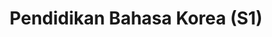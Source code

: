 ---
title: "Pendidikan Bahasa Korea (S1)"
menu:
  - id: "profil"
    label: "Tentang Prodi"
  - id: "akreditasi"
    label: "Akreditasi"
  - id: "kurikulum"
    label: "Kurikulum"
    external: "https://kurikulum.upi.edu/struktur/prodi/C115"
  - id: "dosen"
    label: "Dosen"  
  - id: "struktur-organisasi"
    label: "Struktur Organisasi"
  - id: "fasilitas"
    label: "Fasilitas"
  - id: "kerja-sama"
    label: "Kerja Sama"
  - id: "penelitian"
    label: "Penelitian"  
  - id: "jurnal"
    label: "Jurnal"  
    external: "https://ejournal.upi.edu/index.php/JoKAL/index"
  - id: "pmb"
    label: "PMB / Pendaftaran"
    external: "https://pmb.upi.edu/"
sections:
  profil:
    title: "Tentang Pendidikan Bahasa Korea S1"
    content: |
            <section class="bg-white dark:bg-gray-900 pt-10 md:pt-10 pb-12 md:pb-24 px-0">
            <div class="max-w-6xl mx-auto px-4">
            <h2 class="text-xl font-semibold text-purple-800 dark:text-purple-300 mb-2">Sejarah</h2><br>

            <!-- Timeline sejarah -->
            <div class="relative border-l-2 border-purple-300 dark:border-purple-600 pl-14 space-y-10 mb-6">
            <div class="relative">
              <div class="absolute w-4 h-4 bg-purple-600 rounded-full -left-6 top-1.5"></div>
              <h3 class="text-base font-semibold text-purple-800 dark:text-purple-300">2007 – Kursus Bahasa Korea Dimulai</h3>
              <p class="text-gray-700 dark:text-gray-300 mt-1">Balai Bahasa UPI menyelenggarakan kursus Bahasa Korea pertama kali dan terus berjalan hingga saat ini.</p>
            </div>
            <div class="relative">
              <div class="absolute w-4 h-4 bg-purple-600 rounded-full -left-6 top-1.5"></div>
              <h3 class="text-base font-semibold text-purple-800 dark:text-purple-300">2015 – Prodi Diresmikan</h3>
              <p class="text-gray-700 dark:text-gray-300 mt-1">Berdasarkan SK Rektor UPI Nomor 5181/UN40/HK/2015 tanggal 5 Agustus 2015, Prodi Pendidikan Bahasa Korea resmi dibuka di bawah naungan FPBS UPI.</p>
            </div>
            <div class="relative">
              <div class="absolute w-4 h-4 bg-purple-600 rounded-full -left-6 top-1.5"></div>
              <h3 class="text-base font-semibold text-purple-800 dark:text-purple-300">2015 – Angkatan Pertama</h3>
              <p class="text-gray-700 dark:text-gray-300 mt-1">Sebanyak 53 mahasiswa diterima sebagai angkatan pertama Prodi Pendidikan Bahasa Korea.</p>
            </div>
            <div class="relative">
              <div class="absolute w-4 h-4 bg-purple-600 rounded-full -left-6 top-1.5"></div>
              <h3 class="text-base font-semibold text-purple-800 dark:text-purple-300">2018 – Pengajuan Akreditasi BAN-PT</h3>
              <p class="text-gray-700 dark:text-gray-300 mt-1">Prodi mengajukan akreditasi nasional ke BAN-PT sebagai langkah pengakuan mutu akademik secara formal.</p>
            </div>
            <div class="relative">
              <div class="absolute w-4 h-4 bg-purple-600 rounded-full -left-6 top-1.5"></div>
              <h3 class="text-base font-semibold text-purple-800 dark:text-purple-300">2019 – Peringkat B dari BAN-PT</h3>
              <p class="text-gray-700 dark:text-gray-300 mt-1">Prodi memperoleh peringkat B berdasarkan SK BAN-PT No. 4598/SK/BAN-PT/Akred/S/X/2019.</p>
            </div>
            <div class="relative">
              <div class="absolute w-4 h-4 bg-purple-600 rounded-full -left-6 top-1.5"></div>
              <h3 class="text-base font-semibold text-purple-800 dark:text-purple-300">2024 – Akreditasi Unggul LAMDIK</h3>
              <p class="text-gray-700 dark:text-gray-300 mt-1">Prodi memperoleh akreditasi <strong>Unggul</strong> dari LAMDIK berdasarkan SK No. 845/SK/LAMDIK/Ak/S/VIII/2024.</p>
            </div>
            </div>

                <!-- Keterangan tambahan -->
                <p class="text-gray-700 dark:text-gray-300 mb-6">Sejak awal berdiri, jumlah peminat Program Studi Pendidikan Bahasa Korea terus meningkat, dari 220 orang hingga mencapai 1.859 orang pada tahun 2022, dengan kuota penerimaan mahasiswa baru sebanyak 80 orang setiap tahunnya. Hingga kini, Prodi telah meluluskan sekitar 180 alumni yang tersebar di berbagai sektor pekerjaan, seperti pendidikan, penerjemahan, industri manufaktur, sekretariat, dan lainnya; beberapa di antaranya juga melanjutkan studi magister di universitas ternama di dalam dan luar negeri. Prodi juga aktif menjalin kerja sama dengan berbagai lembaga nasional seperti AJARI, PELBAKORI, APSKI, King Sejong Institute, dan KCCI, serta institusi luar negeri seperti KOICA, Korea Foundation, AKS, Soonchun Hyang University, Sookmyung Women’s University, dan Jeju National University.</p>

                <!-- Visi -->
                <h2 class="text-xl font-semibold text-purple-800 dark:text-purple-300 mb-2">Visi</h2>
                <p class="text-gray-700 dark:text-gray-300 mb-6">Menjadi pelopor program studi pelaksana pendidikan yang unggul di bidang pendidikan bahasa dan kebudayaan Korea dengan sistem manajemen mutu berstandar internasional periode 2021–2025.</p>

                <!-- Misi -->
                <h2 class="text-xl font-semibold text-purple-800 dark:text-purple-300 mb-2">Misi</h2>
                <ol class="list-decimal pl-6 text-gray-700 dark:text-gray-300 mb-6 space-y-2">
                  <li>Menyelenggarakan pendidikan yang berfokus pada ilmu pendidikan bahasa dan kebudayaan Korea dengan sistem manajemen mutu berstandar internasional.</li>
                  <li>Melaksanakan penelitian unggul dalam bidang ilmu pendidikan bahasa dan kebudayaan Korea yang layak publikasi pada jurnal terindeks dan/atau bereputasi.</li>
                  <li>Mengembangkan, menerapkan, dan memanfaatkan ilmu dalam bidang pendidikan bahasa dan kebudayaan Korea melalui pengabdian kepada masyarakat.</li>
                  <li>Meningkatkan pencitraan dan kerja sama dengan berbagai lembaga nasional dan internasional.</li>
                </ol>

                <!-- Tujuan -->
                <h2 class="text-xl font-semibold text-purple-800 dark:text-purple-300 mb-2">Tujuan</h2>
                <ol class="list-decimal pl-6 text-gray-700 dark:text-gray-300 mb-6 space-y-2">
                  <li>Terselenggaranya pendidikan yang berfokus pada ilmu pendidikan bahasa dan kebudayaan Korea dengan sistem manajemen mutu berstandar internasional.</li>
                  <li>Terlaksananya penelitian unggul dalam bidang pendidikan bahasa dan kebudayaan Korea yang layak publikasi pada jurnal terindeks dan/atau bereputasi.</li>
                  <li>Terlaksananya pengembangan dan kebudayaan Korea melalui pengabdian kepada masyarakat.</li>
                  <li>Meningkatnya citra dan kerja sama dengan berbagai lembaga nasional dan internasional.</li>
                </ol>

                <!-- Kompetensi -->
                <h2 class="text-xl font-semibold text-purple-800 dark:text-purple-300 mb-2">Kompetensi Lulusan</h2>
                <ol class="list-decimal pl-6 text-gray-700 dark:text-gray-300 mb-6 space-y-2">
                  <li>Memiliki kecakapan utama sebagai tenaga pendidik di bidang studi bahasa dan budaya Korea.</li>
                  <li>Memiliki kecakapan dalam bidang penulisan, penerjemahan, jurnalistik, kesenian, dan penelitian.</li>
                  <li>Memiliki kecakapan bahasa Korea dalam bidang pariwisata, perkantoran, bisnis, dan iptek.</li>
                </ol>

                <h2 class="text-xl font-semibold text-purple-800 dark:text-purple-300 mb-2">Kontak Prodi</h2>
                <p class="text-gray-700 dark:text-gray-300 mb-6">
                  Program Studi Pendidikan Bahasa Korea<br>
                  Fakultas Pendidikan Bahasa dan Sastra – Universitas Pendidikan Indonesia<br>
                  Jl. Dr. Setiabudhi No. 229, Gedung A FPBS UPI, Lantai 1<br>
                  Kode Pos 40154 Kota Bandung<br>
                  Telepon: 085161480508<br>
                  Email: <a href="mailto:dikkorea@upi.edu" class="text-purple-700 dark:text-purple-300 hover:underline">dikkorea@upi.edu</a><br>
                  Instagram: <a href="https://instagram.com/dikkoreaupi" class="text-purple-700 dark:text-purple-300 hover:underline">@dikkoreaupi</a>
                </p>
              </div>
            </section>
        
      
  akreditasi:
    title: "Akreditasi Pendidikan Bahasa Korea S1"
    content: |
      <section class="bg-white dark:bg-gray-900 pt-10 md:pt-10 px-4">
        <div class="max-w-6xl mx-auto">

          <!-- Toggle Nasional -->
          <details class="mb-6 border border-gray-300 dark:border-gray-700 rounded-lg overflow-hidden">
            <summary class="cursor-pointer px-4 py-3 bg-gray-100 dark:bg-gray-800 text-gray-800 dark:text-white font-medium hover:bg-gray-200 dark:hover:bg-gray-700">
              Akreditasi Nasional (LAMDIK)
            </summary>
            <div class="px-4 py-4 text-gray-700 dark:text-gray-300">
              <p class="mb-4">
                Prodi Pendidikan Bahasa Korea FPBS UPI saat ini terakreditasi <strong>UNGGUL</strong> berdasarkan SK LAMDIK Nomor 845/SK/LAMDIK/Ak/S/VIII/2024. Masa berlaku akreditasi ini dimulai sejak <strong>7 Agustus 2024</strong> hingga <strong>6 Agustus 2029</strong>. Informasi lebih lanjut dapat diakses melalui laman resmi LAMDIK berikut:
                <a href="https://lamdik.or.id" target="_blank" class="text-purple-700 hover:underline">https://lamdik.or.id</a>
              </p>
              <img src="/images/akreditasi/korea/lamdik-korea.webp" alt="Sertifikat Akreditasi LAMDIK" class="w-full rounded-lg">
            </div>
          </details>

          <!-- Toggle Internasional -->
          <details class="border border-gray-300 dark:border-gray-700 rounded-lg overflow-hidden">
            <summary class="cursor-pointer px-4 py-3 bg-gray-100 dark:bg-gray-800 text-gray-800 dark:text-white font-medium hover:bg-gray-200 dark:hover:bg-gray-700">
              Akreditasi Internasional (ACQUIN)
            </summary>
            <div class="px-4 py-4 text-gray-700 dark:text-gray-300">
              <p class="mb-4">
                Secara internasional, Prodi Pendidikan Bahasa Korea FPBS UPI telah mendapatkan akreditasi dari <strong>ACQUIN (Accreditation, Certification and Quality Assurance Institute)</strong>, lembaga akreditasi pendidikan tinggi dari Jerman. Akreditasi ini berlaku hingga <strong>30 September 2030</strong> berdasarkan sertifikat yang diterbitkan di Bayreuth pada <strong>10 Maret 2025</strong>.
              </p>
              <img src="/images/akreditasi/korea/acquin-korea.webp" alt="Sertifikat Akreditasi ACQUIN" class="w-full rounded-lg">
            </div>
          </details>

        </div>
      </section>


  fasilitas:
    title: "Fasilitas"
    content: |

      <!-- Section Fasilitas -->
      <section class="bg-white dark:bg-gray-900 pt-10 md:pt-10 px-4">
        <div class="max-w-6xl mx-auto">

          <!-- Fasilitas FPBS -->
          <details open class="mb-6 border border-gray-300 dark:border-gray-700 rounded-lg overflow-hidden">
            <summary class="bg-gray-100 dark:bg-gray-800 px-4 py-3 cursor-pointer font-semibold text-gray-800 dark:text-white">
              Fasilitas di FPBS UPI
            </summary>
            <div class="px-4 py-4 text-gray-800 dark:text-gray-300">
              <p class="mb-4">
                Daftar lengkap fasilitas khusus di lingkungan Fakultas Pendidikan Bahasa dan Sastra (FPBS) UPI tersedia melalui tautan berikut.
              </p>
              <a href="/profil/fasilitas/index.html" class="inline-block bg-purple-700 hover:bg-purple-800 text-white px-5 py-2 rounded-lg transition" target="_blank">
                Lihat Fasilitas FPBS
              </a>
            </div>
          </details>

          <!-- Fasilitas UPI -->
          <details class="border border-gray-300 dark:border-gray-700 rounded-lg overflow-hidden">
            <summary class="bg-gray-100 dark:bg-gray-800 px-4 py-3 cursor-pointer font-semibold text-gray-800 dark:text-white">
              Fasilitas Umum di UPI
            </summary>
            <div class="px-4 py-4 text-gray-800 dark:text-gray-300">
              <p class="mb-4">
                Selain di fakultas, UPI juga menyediakan berbagai fasilitas penunjang umum untuk sivitas akademika secara keseluruhan.
              </p>
              <a href="https://www.upi.edu/pendidikan/fasilitas" class="inline-block bg-purple-700 hover:bg-purple-800 text-white px-5 py-2 rounded-lg transition" target="_blank">
                Lihat Fasilitas UPI
              </a>
            </div>
          </details>
        </div>
      </section>      

  struktur-organisasi:
    title: "Struktur Organisasi"
    content: |
      <section class="bg-white dark:bg-gray-900 pt-10 md:pt-10 px-0">
      <div class="bg-gray-100 dark:bg-gray-800 p-4 rounded-xl overflow-x-auto">
        <div id="svg-tree" style="min-width: 1000px; height: 100%;"></div>
      </div>
        </section>
        <script>
          document.addEventListener('DOMContentLoaded', () => {
            const withDomain = (path) => {
              const baseUrl = window.location.origin;
              return path.startsWith("http") ? path : baseUrl + path;
            };

            const data = {
              id: "ketua",
              data: {
                imageURL: withDomain("/images/dosen/korea/didin.webp"),
                name: "Didin Samsudin, S.E., M.M., CHCM., CIT.",
                title: "Ketua Prodi <br> Publikasi IJE & JOKAL"
              },
              children: [
                {
                  id: "gkm",
                  data: {
                    imageURL: withDomain("/images/dosen/korea/arif.webp"),
                    name: "Arif Husein Lubis, S.Pd., M.Pd.",
                    title: "Gugus Kendali Mutu"
                  }
                },
                {
                  id: "tpk",
                  data: {
                    imageURL: withDomain("/images/dosen/korea/risa.webp"),
                    name: "Risa Triarisanti, S.Pd., M.Pd.",
                    title: "Tim Penyusun Kurikulum"
                  }
                },
                {
                  id: "dpk",
                  data: {
                    imageURL: withDomain("/images/dosen/korea/ashanti.webp"),
                    name: "Ashanti Widyana, S.Hum., M.A.",
                    title: "Dosen Pembimbing Kemahasiswaan"
                  }
                },
                {
                  id: "media",
                  data: {
                    imageURL: withDomain("/images/dosen/korea/jayanti.webp"),
                    name: "Jayanti Megasari, S.S., M.A.",
                    title: "Pengelola Website & Media Sosial"
                  }
                },
                {
                  id: "skm",
                  data: {
                    imageURL: withDomain("/images/dosen/korea/vela.webp"),
                    name: "Velayeti Nurfitriana Ansas, S.Pd., M.Pd.",
                    title: "Anggota SKM"
                  }
                },
                {
                  id: "staf",
                  data: {
                    imageURL: withDomain("/images/staf/asep.webp"),
                    name: "Asep Ahmad Suja’i, M.Pd.",
                    title: "Staf Prodi"
                  }
                }
              ]
            };

            const container = document.getElementById('svg-tree');
            setTimeout(() => {
              const tree = new ApexTree(container, {
                contentKey: "data",
                width: container.clientWidth || 1000,
                nodeWidth: 240,
                nodeHeight: 120,
                direction: "top",
                childrenSpacing: 50,
                siblingSpacing: 30,
                fontColor: "#fff",
                borderColor: "transparent",
                canvasStyle: document.documentElement.classList.contains('dark')
                  ? "background: #1f2937;"
                  : "background: #f6f6f6;",
                enableToolbar: true,
                nodeTemplate: (content) => `
                  <div style='display: flex; align-items: center; justify-content: space-between; padding: 10px; height: 100%; box-sizing: border-box; background-color: #4f46e5; border-left: 8px solid #8b5cf6;'>
                    <div style='flex-grow: 1; padding-right: 10px; text-align: left; font-family: Arial;'>
                      <div style="font-weight: bold; font-size: 14px; color: white;">${content.name}</div>
                      <div style="font-size: 12px; color: white;">${content.title}</div>
                    </div>
                    <img src='${content.imageURL}' alt='' style='width: 50px; height: 50px; border-radius: 50%; object-fit: cover;'/>
                  </div>
                `
              });
              tree.render(data);
            }, 100);

            new MutationObserver(() => {
              container.style.background = document.documentElement.classList.contains('dark')
                ? '#1f2937'
                : '#f6f6f6';
            }).observe(document.documentElement, { attributes: true, attributeFilter: ['class'] });
          });
        </script>


        <div class="max-w-6xl mx-auto px-4 pt-18">
        <h2 class="text-xl font-semibold text-purple-800 dark:text-purple-300 mb-6">Detail Personalia Struktur Organisasi</h2>
        <div class="grid grid-cols-1 sm:grid-cols-2 md:grid-cols-3 gap-6">

          <!-- 1 -->
          <div class="bg-white dark:bg-gray-800 rounded-lg shadow p-4 text-center">
            <img src="/images/dosen/korea/didin.webp" alt="Didin Samsudin" class="mx-auto w-24 h-24 object-cover rounded-full mb-3">
            <h3 class="font-semibold text-lg text-gray-900 dark:text-white">Didin Samsudin, S.E., M.M., CHCM., CIT.</h3>
            <p class="text-sm text-gray-600 dark:text-gray-300">Ketua Prodi <br>Publikasi IJE & JOKAL</p>
            <p class="text-xs text-gray-500 dark:text-gray-400 mt-1"><i class="fas fa-envelope mr-1"></i> didinsamsudin@upi.edu</p>
          </div>

          <!-- 2 -->
          <div class="bg-white dark:bg-gray-800 rounded-lg shadow p-4 text-center">
            <img src="/images/dosen/korea/arif.webp" alt="Arif Husein" class="mx-auto w-24 h-24 object-cover rounded-full mb-3">
            <h3 class="font-semibold text-lg text-gray-900 dark:text-white">Arif Husein Lubis, S.Pd., M.Pd.</h3>
            <p class="text-sm text-gray-600 dark:text-gray-300">Ketua Gugus Kendali Mutu (GKM)</p>
            <p class="text-xs text-gray-500 dark:text-gray-400 mt-1"><i class="fas fa-envelope mr-1"></i> lubis_ah@upi.edu</p>
          </div>

          <!-- 3 -->
          <div class="bg-white dark:bg-gray-800 rounded-lg shadow p-4 text-center">
            <img src="/images/dosen/korea/risa.webp" alt="Risa Triarisanti" class="mx-auto w-24 h-24 object-cover rounded-full mb-3">
            <h3 class="font-semibold text-lg text-gray-900 dark:text-white">Risa Triarisanti, S.Pd., M.Pd.</h3>
            <p class="text-sm text-gray-600 dark:text-gray-300">Ketua Tim Pengembang Kurikulum</p>
            <p class="text-xs text-gray-500 dark:text-gray-400 mt-1"><i class="fas fa-envelope mr-1"></i> risatriarisanti@upi.edu</p>
          </div>

          <!-- 4 -->
          <div class="bg-white dark:bg-gray-800 rounded-lg shadow p-4 text-center">
            <img src="/images/dosen/korea/ashanti.webp" alt="Ashanti Widyana" class="mx-auto w-24 h-24 object-cover rounded-full mb-3">
            <h3 class="font-semibold text-lg text-gray-900 dark:text-white">Ashanti Widyana, S.Hum., M.A.</h3>
            <p class="text-sm text-gray-600 dark:text-gray-300">Dosen Pembimbing Kemahasiswaan</p>
            <p class="text-xs text-gray-500 dark:text-gray-400 mt-1"><i class="fas fa-envelope mr-1"></i> ashantiwdn@upi.edu</p>
          </div>

          <!-- 5 -->
          <div class="bg-white dark:bg-gray-800 rounded-lg shadow p-4 text-center">
            <img src="/images/dosen/korea/jayanti.webp" alt="Jayanti Megasari" class="mx-auto w-24 h-24 object-cover rounded-full mb-3">
            <h3 class="font-semibold text-lg text-gray-900 dark:text-white">Jayanti Megasari, S.S., M.A.</h3>
            <p class="text-sm text-gray-600 dark:text-gray-300">Pengelola Website dan Media Sosial</p>
            <p class="text-xs text-gray-500 dark:text-gray-400 mt-1"><i class="fas fa-envelope mr-1"></i> jayanti_megasari@upi.edu</p>
          </div>

          <!-- 6 -->
          <div class="bg-white dark:bg-gray-800 rounded-lg shadow p-4 text-center">
            <img src="/images/dosen/korea/vela.webp" alt="Velayeti Nurfitriana Ansas" class="mx-auto w-24 h-24 object-cover rounded-full mb-3">
            <h3 class="font-semibold text-lg text-gray-900 dark:text-white">Velayeti Nurfitriana Ansas, S.Pd., M.Pd.</h3>
            <p class="text-sm text-gray-600 dark:text-gray-300">Anggota SKM</p>
            <p class="text-xs text-gray-500 dark:text-gray-400 mt-1"><i class="fas fa-envelope mr-1"></i> velaansas@upi.edu</p>
          </div>

          <!-- 7 -->
          <div class="bg-white dark:bg-gray-800 rounded-lg shadow p-4 text-center">
            <img src="/images/staf/asep.webp" alt="Asep Ahmad Suja’i" class="mx-auto w-24 h-24 object-cover rounded-full mb-3">
            <h3 class="font-semibold text-lg text-gray-900 dark:text-white">Asep Ahmad Suja’i, M.Pd.</h3>
            <p class="text-sm text-gray-600 dark:text-gray-300">Staf Program Studi</p>
            <p class="text-xs text-gray-500 dark:text-gray-400 mt-1"><i class="fas fa-envelope mr-1"></i> asep@upi.edu</p>
          </div>

        </div>
      </div>

  dosen:
    title: "Dosen Pendidikan Bahasa Korea S1"
    content: |
      <section class="bg-white dark:bg-gray-900 pt-10 md:pt-10 pb-12 md:pb-24 px-0">
        <div class="max-w-6xl mx-auto text-center">
          <div class="dosen-gallery grid grid-cols-2 sm:grid-cols-4 gap-4">

            <div class="bg-white dark:bg-gray-800 rounded-lg shadow hover:shadow-2xl transition-shadow duration-300 ease-in-out text-center pb-4 px-2">
              <a href="/images/dosen/korea/didin.webp" class="zoomable" data-pswp-width="800" data-pswp-height="1067">
                <img src="/images/dosen/korea/didin.webp" alt="Didin" class="w-full aspect-[3/4] object-cover object-top rounded-t-lg mb-2">
              </a>
              <h3 class="text-base font-semibold text-gray-900 dark:text-white mb-1">Didin Samsudin, S.E., M.M., CHCM., CIT.</h3>
              <p class="text-xs text-gray-500 dark:text-gray-400 mb-1">Jabatan Fungsional:</p>
              <p class="text-[#422367] dark:text-purple-300 font-medium mb-1">Lektor</p>
              <p class="text-xs text-gray-500 dark:text-gray-400 mb-2"><i class="fas fa-envelope mr-1"></i> didinsamsudin@upi.edu</p>
              <div class="flex justify-center gap-4 text-sm">
                <a href="https://scholar.google.co.id/citations?hl=id&user=521Yj7MAAAAJ" target="_blank" class="text-gray-600 dark:text-gray-300 hover:text-purple-600"><i class="fab fa-google"></i> Scholar</a>
                <a href="https://sinta.kemdikbud.go.id/authors/profile/6102061" target="_blank" class="text-gray-600 dark:text-gray-300 hover:text-purple-600"><i class="fas fa-graduation-cap"></i> SINTA</a>
              </div>
            </div>

            <div class="bg-white dark:bg-gray-800 rounded-lg shadow hover:shadow-2xl transition-shadow duration-300 ease-in-out text-center pb-4 px-2">
              <a href="/images/dosen/korea/risa.webp" class="zoomable" data-pswp-width="800" data-pswp-height="1067">
                <img src="/images/dosen/korea/risa.webp" alt="Risa" class="w-full aspect-[3/4] object-cover object-top rounded-t-lg mb-2">
              </a>
              <h3 class="text-base font-semibold text-gray-900 dark:text-white mb-1">Risa Triarisanti, M.Pd.</h3>
              <p class="text-xs text-gray-500 dark:text-gray-400 mb-1">Jabatan Fungsional:</p>
              <p class="text-[#422367] dark:text-purple-300 font-medium mb-1">Lektor</p>
              <p class="text-xs text-gray-500 dark:text-gray-400 mb-2"><i class="fas fa-envelope mr-1"></i> risatriarisanti@upi.edu</p>
              <div class="flex justify-center gap-4 text-sm">
                <a href="https://scholar.google.co.id/citations?hl=id&user=6euAfHoAAAAJ" target="_blank" class="text-gray-600 dark:text-gray-300 hover:text-purple-600"><i class="fab fa-google"></i> Scholar</a>
                <a href="https://sinta.kemdikbud.go.id/authors/profile/6102047" target="_blank" class="text-gray-600 dark:text-gray-300 hover:text-purple-600"><i class="fas fa-graduation-cap"></i> SINTA</a>
              </div>
            </div>

            <div class="bg-white dark:bg-gray-800 rounded-lg shadow hover:shadow-2xl transition-shadow duration-300 ease-in-out text-center pb-4 px-2">
              <a href="/images/dosen/korea/vela.webp" class="zoomable" data-pswp-width="800" data-pswp-height="1067">
                <img src="/images/dosen/korea/vela.webp" alt="Vela" class="w-full aspect-[3/4] object-cover object-top rounded-t-lg mb-2">
              </a>
              <h3 class="text-base font-semibold text-gray-900 dark:text-white mb-1">Velayeti Nurfitriana Ansas, M.Pd.</h3>
              <p class="text-xs text-gray-500 dark:text-gray-400 mb-1">Jabatan Fungsional:</p>
              <p class="text-[#422367] dark:text-purple-300 font-medium mb-1">Lektor</p>
              <p class="text-xs text-gray-500 dark:text-gray-400 mb-2"><i class="fas fa-envelope mr-1"></i> velaansas@upi.edu</p>
              <div class="flex justify-center gap-4 text-sm">
                <a href="https://scholar.google.co.id/citations?hl=id&user=6wVyIQcAAAAJ" target="_blank" class="text-gray-600 dark:text-gray-300 hover:text-purple-600"><i class="fab fa-google"></i> Scholar</a>
                <a href="https://sinta.kemdikbud.go.id/authors/profile/6100520" target="_blank" class="text-gray-600 dark:text-gray-300 hover:text-purple-600"><i class="fas fa-graduation-cap"></i> SINTA</a>
              </div>
            </div>

            <div class="bg-white dark:bg-gray-800 rounded-lg shadow hover:shadow-2xl transition-shadow duration-300 ease-in-out text-center pb-4 px-2">
              <a href="/images/dosen/korea/asma.webp" class="zoomable" data-pswp-width="800" data-pswp-height="1067">
                <img src="/images/dosen/korea/asma.webp" alt="Asma" class="w-full aspect-[3/4] object-cover object-top rounded-t-lg mb-2">
              </a>
              <h3 class="text-base font-semibold text-gray-900 dark:text-white mb-1">Asma Azizah, S.S., M.A.</h3>
              <p class="text-xs text-gray-500 dark:text-gray-400 mb-1">Jabatan Fungsional:</p>
              <p class="text-[#422367] dark:text-purple-300 font-medium mb-1">Lektor</p>
              <p class="text-xs text-gray-500 dark:text-gray-400 mb-2"><i class="fas fa-envelope mr-1"></i> asma.azizah@upi.edu</p>
              <div class="flex justify-center gap-4 text-sm">
                <a href="https://scholar.google.co.id/citations?hl=id&user=uO0HZFYAAAAJ" target="_blank" class="text-gray-600 dark:text-gray-300 hover:text-purple-600"><i class="fab fa-google"></i> Scholar</a>
                <a href="https://sinta.kemdikbud.go.id/authors/profile/6705531" target="_blank" class="text-gray-600 dark:text-gray-300 hover:text-purple-600"><i class="fas fa-graduation-cap"></i> SINTA</a>
              </div>
            </div>

            <div class="bg-white dark:bg-gray-800 rounded-lg shadow hover:shadow-2xl transition-shadow duration-300 ease-in-out text-center pb-4 px-2">
              <a href="/images/dosen/korea/jayanti.webp" class="zoomable" data-pswp-width="800" data-pswp-height="1067">
                <img src="/images/dosen/korea/jayanti.webp" alt="Jayanti" class="w-full aspect-[3/4] object-cover object-top rounded-t-lg mb-2">
              </a>
              <h3 class="text-base font-semibold text-gray-900 dark:text-white mb-1">Jayanti Megasari, S.S., M.A.</h3>
              <p class="text-xs text-gray-500 dark:text-gray-400 mb-1">Jabatan Fungsional:</p>
              <p class="text-[#422367] dark:text-purple-300 font-medium mb-1">Lektor</p>
              <p class="text-xs text-gray-500 dark:text-gray-400 mb-2"><i class="fas fa-envelope mr-1"></i> jayanti_megasari@upi.edu</p>
              <div class="flex justify-center gap-4 text-sm">
                <a href="https://scholar.google.co.id/citations?hl=id&user=gYTPoQIAAAAJ" target="_blank" class="text-gray-600 dark:text-gray-300 hover:text-purple-600"><i class="fab fa-google"></i> Scholar</a>
                <a href="https://sinta.kemdikbud.go.id/authors/profile/6745831" target="_blank" class="text-gray-600 dark:text-gray-300 hover:text-purple-600"><i class="fas fa-graduation-cap"></i> SINTA</a>
              </div>
            </div>
            <div class="bg-white dark:bg-gray-800 rounded-lg shadow hover:shadow-2xl transition-shadow duration-300 ease-in-out text-center pb-4 px-2">
              <a href="/images/dosen/korea/ashanti.webp" class="zoomable" data-pswp-width="800" data-pswp-height="1067">
                <img src="/images/dosen/korea/ashanti.webp" alt="Ashanti" class="w-full aspect-[3/4] object-cover object-top rounded-t-lg mb-2">
              </a>
              <h3 class="text-base font-semibold text-gray-900 dark:text-white mb-1">Ashanti Widyana, S.Hum., M.A.</h3>
              <p class="text-xs text-gray-500 dark:text-gray-400 mb-1">Jabatan Fungsional:</p>
              <p class="text-[#422367] dark:text-purple-300 font-medium mb-1">Lektor</p>
              <p class="text-xs text-gray-500 dark:text-gray-400 mb-2"><i class="fas fa-envelope mr-1"></i> ashantiwdn@upi.edu</p>
              <div class="flex justify-center gap-4 text-sm">
                <a href="https://scholar.google.co.id/citations?hl=id&user=nyuo3qwAAAAJ" target="_blank" class="text-gray-600 dark:text-gray-300 hover:text-purple-600"><i class="fab fa-google"></i> Scholar</a>
                <a href="https://sinta.kemdikbud.go.id/authors/profile/6745826" target="_blank" class="text-gray-600 dark:text-gray-300 hover:text-purple-600"><i class="fas fa-graduation-cap"></i> SINTA</a>
              </div>
            </div>

            <div class="bg-white dark:bg-gray-800 rounded-lg shadow hover:shadow-2xl transition-shadow duration-300 ease-in-out text-center pb-4 px-2">
              <a href="/images/dosen/korea/arif.webp" class="zoomable" data-pswp-width="800" data-pswp-height="1067">
                <img src="/images/dosen/korea/arif.webp" alt="Arif" class="w-full aspect-[3/4] object-cover object-top rounded-t-lg mb-2">
              </a>
              <h3 class="text-base font-semibold text-gray-900 dark:text-white mb-1">Arif Husein Lubis, M.Pd.</h3>
              <p class="text-xs text-gray-500 dark:text-gray-400 mb-1">Jabatan Fungsional:</p>
              <p class="text-[#422367] dark:text-purple-300 font-medium mb-1">Lektor</p>
              <p class="text-xs text-gray-500 dark:text-gray-400 mb-2"><i class="fas fa-envelope mr-1"></i> lubis_ah@upi.edu</p>
              <div class="flex justify-center gap-4 text-sm">
                <a href="https://scholar.google.co.id/citations?hl=id&user=YmipZ9oAAAAJ" target="_blank" class="text-gray-600 dark:text-gray-300 hover:text-purple-600"><i class="fab fa-google"></i> Scholar</a>
                <a href="https://sinta.kemdikbud.go.id/authors/profile/6755247" target="_blank" class="text-gray-600 dark:text-gray-300 hover:text-purple-600"><i class="fas fa-graduation-cap"></i> SINTA</a>
              </div>
            </div>

            <div class="bg-white dark:bg-gray-800 rounded-lg shadow hover:shadow-2xl transition-shadow duration-300 ease-in-out text-center pb-4 px-2">
              <a href="/images/dosen/korea/leejongho.webp" class="zoomable" data-pswp-width="800" data-pswp-height="1067">
                <img src="/images/dosen/korea/leejongho.webp" alt="Lee Jong Ho" class="w-full aspect-[3/4] object-cover object-top rounded-t-lg mb-2">
              </a>
              <h3 class="text-base font-semibold text-gray-900 dark:text-white mb-1">Lee Jong Ho, M.A., Ph.D.</h3>
              <p class="text-xs text-gray-500 dark:text-gray-400 mb-1">Jabatan Fungsional:</p>
              <p class="text-[#422367] dark:text-purple-300 font-medium mb-2">Dosen Asing</p>
            </div>

            <div class="bg-white dark:bg-gray-800 rounded-lg shadow hover:shadow-2xl transition-shadow duration-300 ease-in-out text-center pb-4 px-2">
              <a href="/images/dosen/korea/chanmi.webp" class="zoomable" data-pswp-width="800" data-pswp-height="1067">
                <img src="/images/dosen/korea/chanmi.webp" alt="Chanmi" class="w-full aspect-[3/4] object-cover object-top rounded-t-lg mb-2">
              </a>
              <h3 class="text-base font-semibold text-gray-900 dark:text-white mb-1">Shin Chanmi, B.A., M.Pd.</h3>
              <p class="text-xs text-gray-500 dark:text-gray-400 mb-1">Jabatan Fungsional:</p>
              <p class="text-[#422367] dark:text-purple-300 font-medium mb-2">Dosen Asing</p>
            </div>

            <div class="bg-white dark:bg-gray-800 rounded-lg shadow hover:shadow-2xl transition-shadow duration-300 ease-in-out text-center pb-4 px-2">
              <a href="/images/dosen/korea/seunghoon.webp" class="zoomable" data-pswp-width="800" data-pswp-height="1067">
                <img src="/images/dosen/korea/seunghoon.webp" alt="Lee Seung Hoon" class="w-full aspect-[3/4] object-cover object-top rounded-t-lg mb-2">
              </a>
              <h3 class="text-base font-semibold text-gray-900 dark:text-white mb-1">Dr. Lee Seung Hoon, M.A.</h3>
              <p class="text-xs text-gray-500 dark:text-gray-400 mb-1">Jabatan Fungsional:</p>
              <p class="text-[#422367] dark:text-purple-300 font-medium mb-2">Dosen Asing</p>
            </div>

            <div class="bg-white dark:bg-gray-800 rounded-lg shadow hover:shadow-2xl transition-shadow duration-300 ease-in-out text-center pb-4 px-2">
              <a href="/images/dosen/korea/jihye.webp" class="zoomable" data-pswp-width="800" data-pswp-height="1067">
                <img src="/images/dosen/korea/jihye.webp" alt="Ji Hye" class="w-full aspect-[3/4] object-cover object-top rounded-t-lg mb-2">
              </a>
              <h3 class="text-base font-semibold text-gray-900 dark:text-white mb-1">Choi Ji Hye, B.A., M.Ed.</h3>
              <p class="text-xs text-gray-500 dark:text-gray-400 mb-1">Jabatan Fungsional:</p>
              <p class="text-[#422367] dark:text-purple-300 font-medium mb-2">Dosen Asing</p>
            </div>

          </div>
        </div>
      </section>


  penelitian:
    title: "Penelitian & Pengabdian Masyarakat"
    content: |
        <section class="bg-white dark:bg-gray-900 pt-10 md:pt-10 pb-12 md:pb-24 px-0">
          <div class="max-w-6xl mx-auto">

            <!-- Penelitian 2024 -->
            <details class="mb-6 border border-gray-300 dark:border-gray-700 rounded-lg overflow-hidden">
              <summary class="cursor-pointer px-4 py-3 bg-gray-100 dark:bg-gray-800 text-gray-800 dark:text-white font-medium hover:bg-gray-200 dark:hover:bg-gray-700">
                Penelitian Dosen Tahun 2024
              </summary>
              <div class="px-4 py-4 bg-white dark:bg-gray-900 text-sm text-gray-700 dark:text-gray-300 space-y-6">
                <div>
                  <p class="font-semibold text-purple-800 dark:text-purple-300">
                    1. Representasi Ideologi melalui Analisis Wacana Kritis dalam Buku Teks Bahasa Korea
                  </p>
                  <p><strong>Ketua:</strong> Risa Triarisanti, S.Pd., M.Pd.</p>
                  <p><strong>Anggota:</strong> Velayeti Nurfitriana Ansas, Asma Azizah, Jayanti Megasari</p>
                  <p><strong>Sumber Pendanaan:</strong> FPBS UPI</p>
                </div>

                <div>
                  <p class="font-semibold text-purple-800 dark:text-purple-300">
                    2. Technological Pedagogical and Content Knowledge (TPACK) Pengajar Bahasa Korea
                  </p>
                  <p><strong>Ketua:</strong> Didin Samsudin, S.E., M.M., CHCM., CIT.</p>
                  <p><strong>Anggota:</strong> Arif Husein Lubis, Ashanti Widyana, Meutia Khaliya</p>
                  <p><strong>Sumber Pendanaan:</strong> FPBS UPI</p>
                </div>
              </div>
            </details>

            <!-- Pengabdian 2024 -->
            <details class="mb-6 border border-gray-300 dark:border-gray-700 rounded-lg overflow-hidden">
              <summary class="cursor-pointer px-4 py-3 bg-gray-100 dark:bg-gray-800 text-gray-800 dark:text-white font-medium hover:bg-gray-200 dark:hover:bg-gray-700">
                Pengabdian Kepada Masyarakat Tahun 2024
              </summary>
              <div class="px-4 py-4 bg-white dark:bg-gray-900 text-sm text-gray-700 dark:text-gray-300 space-y-6">
                <div>
                  <p class="font-semibold text-purple-800 dark:text-purple-300">
                    1. Pembekalan Bahasa Korea Dasar Bidang Pariwisata di Denpasar, Bali
                  </p>
                  <p><strong>Ketua:</strong> Ashanti Widyana, S.Hum., M.A.</p>
                  <p><strong>Anggota:</strong> Didin Samsudin, Asma Azizah, Jayanti Megasari, Teja Mustika</p>
                  <p><strong>Sumber Pendanaan:</strong> FPBS UPI</p>
                </div>

                <div>
                  <p class="font-semibold text-purple-800 dark:text-purple-300">
                    2. Keterampilan Public Speaking Berbasis Multimodal untuk Siswa SMK Jasa Boga
                  </p>
                  <p><strong>Ketua:</strong> Arif Husein Lubis, S.Pd., M.Pd.</p>
                  <p><strong>Anggota:</strong> Risa Triarisanti, Velayeti Nurfitriana Ansas, Ari Arifin Danuwijaya, Meutia Khaliya</p>
                  <p><strong>Sumber Pendanaan:</strong> FPBS UPI</p>
                </div>
              </div>
            </details>

            <!-- Penelitian 2025 -->
            <details class="mb-6 border border-gray-300 dark:border-gray-700 rounded-lg overflow-hidden">
              <summary class="cursor-pointer px-4 py-3 bg-gray-100 dark:bg-gray-800 text-gray-800 dark:text-white font-medium hover:bg-gray-200 dark:hover:bg-gray-700">
                Penelitian Dosen Tahun 2025
              </summary>
              <div class="px-4 py-4 bg-white dark:bg-gray-900 text-sm text-gray-700 dark:text-gray-300 space-y-6">
                <div>
                  <p class="font-semibold text-purple-800 dark:text-purple-300">
                    1. Pembedahan Pola Retorika Digital Storytelling Lintas Bahasa
                  </p>
                  <p><strong>Ketua:</strong> Velayeti Nurfitriana Ansas, S.Pd., M.Pd.</p>
                  <p><strong>Anggota:</strong> Risa Triarisanti, Arif Husein Lubis</p>
                  <p><strong>Sumber Pendanaan:</strong> FPBS UPI</p>
                </div>

                <div>
                  <p class="font-semibold text-purple-800 dark:text-purple-300">
                    2. Eksplorasi Retorika Esai Personal Statement Berbasis GenAI
                  </p>
                  <p><strong>Ketua:</strong> Arif Husein Lubis, S.Pd., M.Pd.</p>
                  <p><strong>Anggota:</strong> Velayeti Nurfitriana Ansas, Dr. Ruswan Dallyono</p>
                  <p><strong>Sumber Pendanaan:</strong> LPPM UPI</p>
                </div>

                <div>
                  <p class="font-semibold text-purple-800 dark:text-purple-300">
                    3. Subordinasi Perempuan dalam Peribahasa Korea
                  </p>
                  <p><strong>Ketua:</strong> Ashanti Widyana, S.Hum., M.A.</p>
                  <p><strong>Anggota:</strong> Didin Samsudin, Asma Azizah, Jayanti Megasari</p>
                  <p><strong>Sumber Pendanaan:</strong> FPBS UPI</p>
                </div>

                <div>
                  <p class="font-semibold text-purple-800 dark:text-purple-300">
                    4. Literasi Kritis Berbasis Cerita & Penilaian Web untuk Guru SD
                  </p>
                  <p><strong>Ketua:</strong> Didin Samsudin, S.E., M.M., CHCM., CIT.</p>
                  <p><strong>Anggota:</strong> Risa Triarisanti</p>
                  <p><strong>Sumber Pendanaan:</strong> FPBS UPI</p>
                </div>
              </div>
            </details>

            <!-- Pengabdian 2025 -->
            <details class="border border-gray-300 dark:border-gray-700 rounded-lg overflow-hidden">
              <summary class="cursor-pointer px-4 py-3 bg-gray-100 dark:bg-gray-800 text-gray-800 dark:text-white font-medium hover:bg-gray-200 dark:hover:bg-gray-700">
                Pengabdian Kepada Masyarakat Tahun 2025
              </summary>
              <div class="px-4 py-4 bg-white dark:bg-gray-900 text-sm text-gray-700 dark:text-gray-300 space-y-6">
                <div>
                  <p class="font-semibold text-purple-800 dark:text-purple-300">
                    1. Pelatihan Prompt-Based AI use untuk Peneliti Pemula
                  </p>
                  <p><strong>Ketua:</strong> Jayanti Megasari, S.S., M.A.</p>
                  <p><strong>Anggota:</strong> Didin Samsudin, Asma Azizah</p>
                  <p><strong>Sumber Pendanaan:</strong> FPBS UPI</p>
                </div>

                <div>
                  <p class="font-semibold text-purple-800 dark:text-purple-300">
                    2. Pelatihan AI Prompt untuk Penulisan Penelitian di FKIP UAD
                  </p>
                  <p><strong>Ketua:</strong> Risa Triarisanti, S.Pd., M.Pd.</p>
                  <p><strong>Anggota:</strong> Arif Husein Lubis</p>
                  <p><strong>Sumber Pendanaan:</strong> FPBS UPI</p>
                </div>
              </div>
            </details>

          </div>
        </section>


  kerja-sama:
    title: "Kerja Sama Program Studi"
    content: |
      <section id="kerja-sama" class="bg-white dark:bg-gray-900 pt-10 md:pt-10 pb-12 md:pb-24 px-0">
        <div class="max-w-6xl mx-auto">
          <h2 class="text-2xl font-semibold text-purple-800 dark:text-purple-300 mb-4">
            Data Kerja Sama
          </h2>

          <!-- Kategori Tabs -->
          <div id="kategoriTabs" class="flex flex-wrap gap-2 mb-6">
            <button data-kategori="" class="tab-btn active px-4 py-2 bg-purple-100 dark:bg-purple-900 text-purple-800 dark:text-purple-200 rounded hover:bg-purple-200 dark:hover:bg-purple-800">Semua</button>
            <button data-kategori="Pendidikan" class="tab-btn px-4 py-2 bg-purple-100 dark:bg-purple-900 text-purple-800 dark:text-purple-200 rounded hover:bg-purple-200 dark:hover:bg-purple-800">Pendidikan</button>
            <button data-kategori="Penelitian" class="tab-btn px-4 py-2 bg-purple-100 dark:bg-purple-900 text-purple-800 dark:text-purple-200 rounded hover:bg-purple-200 dark:hover:bg-purple-800">Penelitian</button>
            <button data-kategori="PKM" class="tab-btn px-4 py-2 bg-purple-100 dark:bg-purple-900 text-purple-800 dark:text-purple-200 rounded hover:bg-purple-200 dark:hover:bg-purple-800">PKM</button>
            <button data-kategori="Pengembangan" class="tab-btn px-4 py-2 bg-purple-100 dark:bg-purple-900 text-purple-800 dark:text-purple-200 rounded hover:bg-purple-200 dark:hover:bg-purple-800">Pengembangan</button>
          </div>

          <!-- Search -->
          <div class="flex flex-col sm:flex-row sm:items-center sm:justify-between mb-6 space-y-4 sm:space-y-0">
            <input id="searchInput" type="text" placeholder="Cari nama / tingkat..." class="w-full sm:w-1/3 px-4 py-2 border border-gray-300 rounded-lg focus:outline-none focus:ring-2 focus:ring-purple-500" />
          </div>

          <!-- Pagination Atas -->
          <div id="paginationTop" class="mb-4 flex flex-wrap gap-2 justify-end text-sm"></div>

          <!-- Table -->
          <div class="overflow-x-auto">
            <table class="w-full table-auto border-collapse">
              <thead class="bg-gray-100 dark:bg-gray-800">
                <tr>
                  <th class="px-4 py-2 text-left text-sm font-medium text-gray-700 dark:text-gray-300">Nama Lembaga</th>
                  <th class="px-4 py-2 text-left text-sm font-medium text-gray-700 dark:text-gray-300">Tingkat</th>
                  <th class="px-4 py-2 text-left text-sm font-medium text-gray-700 dark:text-gray-300">Judul & Ruang Lingkup</th>
                  <th class="px-4 py-2 text-left text-sm font-medium text-gray-700 dark:text-gray-300">Manfaat / Output</th>
                  <th class="px-4 py-2 text-left text-sm font-medium text-gray-700 dark:text-gray-300">Durasi</th>
                  <th class="px-4 py-2 text-left text-sm font-medium text-gray-700 dark:text-gray-300">Bukti / Tautan</th>
                </tr>
              </thead>
              <tbody id="partnersTableBody" class="bg-white dark:bg-gray-900 divide-y divide-gray-200 dark:divide-gray-700"></tbody>
            </table>
          </div>

          <!-- Pagination Bawah -->
          <div id="paginationBottom" class="mt-4 flex flex-wrap gap-2 justify-end text-sm"></div>
        </div>
      </section>

      <script is:inline>
        const tableBody = document.getElementById("partnersTableBody");
        const searchInput = document.getElementById("searchInput");
        const kategoriTabs = document.getElementById("kategoriTabs");
        const paginationTop = document.getElementById("paginationTop");
        const paginationBottom = document.getElementById("paginationBottom");

        let partnersData = [];
        let kategoriAktif = "";
        let currentPage = 1;
        const rowsPerPage = 10;

        function renderTable() {
          const q = searchInput.value.toLowerCase();
          const filtered = partnersData.filter(p => {
            const matchSearch = (p.nama_lembaga || "").toLowerCase().includes(q) || (p.tingkat || "").toLowerCase().includes(q);
            const matchKategori = kategoriAktif ? p.kategori === kategoriAktif : true;
            return matchSearch && matchKategori;
          });

          const totalPages = Math.ceil(filtered.length / rowsPerPage);
          const start = (currentPage - 1) * rowsPerPage;
          const pageData = filtered.slice(start, start + rowsPerPage);

          tableBody.innerHTML = "";
          pageData.forEach(p => {
            const tr = document.createElement("tr");
            tr.className = "hover:bg-gray-50 dark:hover:bg-gray-800";
            tr.innerHTML = `
              <td class="px-4 py-3">${p.nama_lembaga}</td>
              <td class="px-4 py-3">${p.tingkat}</td>
              <td class="px-4 py-3">${p.judul_dan_lingkup}</td>
              <td class="px-4 py-3">${p.manfaat_output}</td>
              <td class="px-4 py-3">${p.durasi}</td>
              <td class="px-4 py-3 text-purple-700 hover:underline"><a href="${p.bukti_tautan}" target="_blank" rel="noopener">Lihat</a></td>
            `;
            tableBody.appendChild(tr);
          });

          renderPagination(totalPages);
        }

        function renderPagination(totalPages) {
          [paginationTop, paginationBottom].forEach(container => {
            container.innerHTML = "";
            for (let i = 1; i <= totalPages; i++) {
              const btn = document.createElement("button");
              btn.className = `px-2 py-1 border rounded ${i === currentPage ? 'bg-purple-600 text-white' : 'bg-gray-200 dark:bg-gray-800 text-gray-700 dark:text-gray-300'}`;
              btn.textContent = i;
              btn.addEventListener("click", () => {
                currentPage = i;
                renderTable();
              });
              container.appendChild(btn);
            }
          });
        }

        fetch("/data/partners.json")
          .then(res => res.json())
          .then(data => {
            partnersData = data;
            renderTable();
          });

        searchInput.addEventListener("input", () => {
          currentPage = 1;
          renderTable();
        });

        kategoriTabs.addEventListener("click", e => {
          const btn = e.target.closest("button[data-kategori]");
          if (!btn) return;
          kategoriAktif = btn.dataset.kategori;
          currentPage = 1;
          document.querySelectorAll("#kategoriTabs .tab-btn").forEach(b => b.classList.remove("active"));
          btn.classList.add("active");
          renderTable();
        });
      </script>







---